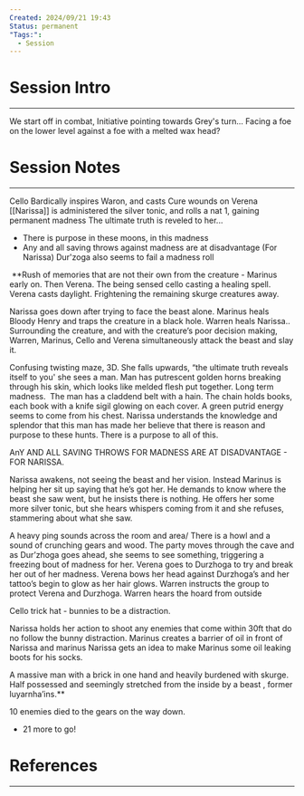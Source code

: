 ```yaml
---
Created: 2024/09/21 19:43
Status: permanent
"Tags:":
  - Session
---
```

# Session Intro
---
We start off in combat, Initiative pointing towards Grey's turn...
Facing a foe on the lower level against a foe with a melted wax head?
# Session Notes
---
Cello Bardically inspires Waron, and casts Cure wounds on Verena
[[Narissa]] is administered the silver tonic, and rolls a nat 1, gaining permanent madness
The ultimate truth is reveled to her... 
- There is purpose in these moons, in this madness
- Any and all saving throws against madness are at disadvantage (For Narissa)
Dur'zoga also seems to fail a madness roll

 **Rush of memories that are not their own from the creature - Marinus early on. Then Verena. The being sensed cello casting a healing spell. Verena casts daylight. Frightening the remaining skurge creatures away. 

Narissa goes down after trying to face the beast alone. Marinus heals Bloody Henry and traps the creature in a black hole. Warren heals Narissa.. Surrounding the creature, and with the creature’s poor decision making, Warren, Marinus, Cello and Verena simultaneously attack the beast and slay it. 

  

Confusing twisting maze, 3D. She falls upwards, “the ultimate truth reveals itself to you' she sees a man. Man has putrescent golden horns breaking through his skin, which looks like melded flesh put together. Long term madness.  The man has a claddend belt with a hain. The chain holds books, each book with a knife sigil glowing on each cover. A green putrid energy seems to come from his chest. Narissa understands the knowledge and splendor that this man has made her believe that there is reason and purpose to these hunts. There is a purpose to all of this. 

AnY AND ALL SAVING THROWS FOR MADNESS ARE AT DISADVANTAGE - FOR NARISSA. 

Narissa awakens, not seeing the beast and her vision. Instead Marinus is helping her sit up saying that he’s got her. He demands to know where the beast she saw went, but he insists there is nothing. He offers her some more silver tonic, but she hears whispers coming from it and she refuses, stammering about what she saw. 

  

A heavy ping sounds across the room and area/ There is a howl and a sound of crunching gears and wood. The party moves through the cave and as Dur’zhoga goes ahead, she seems to see something, triggering a freezing bout of madness for her. Verena goes to Durzhoga to try and break her out of her madness. Verena bows her head against Durzhoga’s and her tattoo’s begin to glow as her hair glows. Warren instructs the group to protect Verena and Durzhoga. Warren hears the hoard from outside 

Cello trick hat - bunnies to be a distraction. 

Narissa holds her action to shoot any enemies that come within 30ft that do no follow the bunny distraction. Marinus creates a barrier of oil in front of Narissa and marinus Narissa gets an idea to make Marinus some oil leaking boots for his socks. 

  

A massive man with a brick in one hand and heavily burdened with skurge. Half possessed and seemingly stretched from the inside by a beast , former luyarnha’ins.**

10 enemies died to the gears on the way down.
- 21 more to go!
# References
---
